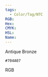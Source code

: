 ```yaml
---
tags:
  - Color/Tag/NTC
RGB:
Hex:
CMYK:
HSL:
Name:
---
```

Antique Bronze
```palette
#704A07
```
RGB
